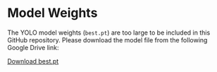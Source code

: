 # Model Weights

The YOLO model weights (`best.pt`) are too large to be included in this GitHub repository. Please download the model file from the following Google Drive link:

[Download best.pt](https://drive.google.com/uc?export=download&id=1BUHPtTeZp1vDTfuXX86qPtceYxNxdbp4)

